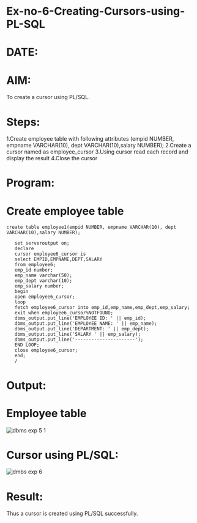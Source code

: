 # Ex-no-6-Creating-Cursors-using-PL-SQL
# DATE:
# AIM:
To create a cursor using PL/SQL.
# Steps:
1.Create employee table with following attributes (empid NUMBER, empname VARCHAR(10), dept VARCHAR(10),salary NUMBER);
2.Create a cursor named as employee_cursor
3.Using cursor read each record and display the result
4.Close the cursor
# Program:
# Create employee table
```
create table employee1(empid NUMBER, empname VARCHAR(10), dept VARCHAR(10),salary NUMBER);
```
```
   set serveroutput on;
   declare
   cursor employee6_cursor is
   select EMPID,EMPNAME,DEPT,SALARY
   from employee6;
   emp_id number;
   emp_name varchar(50);
   emp_dept varchar(10);
   emp_salary number;
   begin
   open employee6_cursor;
   loop
   fetch employee6_cursor into emp_id,emp_name,emp_dept,emp_salary;
   exit when employee6_cursor%NOTFOUND;
   dbms_output.put_line('EMPLOYEE ID: ' || emp_id);
   dbms_output.put_line('EMPLOYEE NAME: ' || emp_name);
   dbms_output.put_line('DEPARTMENT: ' || emp_dept);
   dbms_output.put_line('SALARY ' || emp_salary);
   dbms_output.put_line('----------------------');
   END LOOP;
   close employee6_cursor;
   end;
   /
```
# Output:
# Employee table
![dbms exp 5 1](https://github.com/kancharlaNarmadha/Ex-no-6-Creating-Cursors-using-PL-SQL/assets/119559316/0ae4c904-0b05-4f26-baee-64a0d1747b9d)
# Cursor using PL/SQL:
![dmbs exp 6](https://github.com/kancharlaNarmadha/Ex-no-6-Creating-Cursors-using-PL-SQL/assets/119559316/789f899f-861a-4e99-b3c6-79a6c499224a)
# Result:
Thus a cursor is created using PL/SQL successfully.
